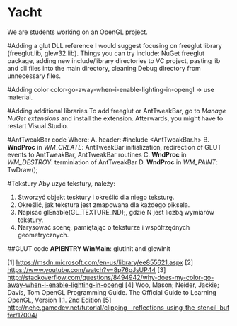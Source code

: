 # Yacht
We are students working on an OpenGL project.

#Adding a glut DLL reference
I would suggest focusing on freeglut library (freeglut.lib, glew32.lib).
Things you can try include: NuGet freeglut package, adding new include/library directories to VC project, pasting lib and dll files into the main directory, cleaning Debug directory from unnecessary files.

#Adding color
color-go-away-when-i-enable-lighting-in-opengl -> use material.

#Adding additional libraries
To add freeglut or AntTweakBar, go to *Manage NuGet extensions* and install the extension. Afterwards, you might have to restart Visual Studio.

#AntTweakBar code
Where:
A. header: #include <AntTweakBar.h>
B. **WndProc** in *WM_CREATE*: AntTweakBar initialization, redirection of GLUT events to AntTweakBar, AntTweakBar routines
C. **WndProc** in *WM_DESTROY*: terminiation of AntTweakBar
D. **WndProc** in *WM_PAINT*: TwDraw();

#Tekstury
Aby użyć tekstury, należy:
1. Stworzyć objekt tesktury i określić dla niego teksturę.
2. Określić, jak tekstura jest zmapowana dla każdego piksela.
3. Napisać glEnable(GL_TEXTURE_ND);, gdzie N jest liczbą wymiarów tekstury.
4. Narysować scenę, pamiętając o teksturze i współrzędnych geometrycznych.

##GLUT code
**APIENTRY WinMain**: glutInit and glewInit

[1] https://msdn.microsoft.com/en-us/library/ee855621.aspx
[2] https://www.youtube.com/watch?v=8p76pJsUP44
[3] http://stackoverflow.com/questions/8494942/why-does-my-color-go-away-when-i-enable-lighting-in-opengl
[4] Woo, Mason; Neider, Jackie; Davis, Tom OpenGL Programming Guide. The Official Guide to Learning OpenGL, Version 1.1. 2nd Edition
[5] http://nehe.gamedev.net/tutorial/clipping__reflections_using_the_stencil_buffer/17004/
